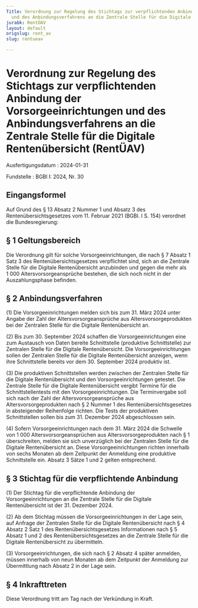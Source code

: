 ```yaml
---
Title: Verordnung zur Regelung des Stichtags zur verpflichtenden Anbindung der Vorsorgeeinrichtungen
  und des Anbindungsverfahrens an die Zentrale Stelle für die Digitale Rentenübersicht
jurabk: RentÜAV
layout: default
origslug: rent_av
slug: rentueav

---
```


# Verordnung zur Regelung des Stichtags zur verpflichtenden Anbindung der Vorsorgeeinrichtungen und des Anbindungsverfahrens an die Zentrale Stelle für die Digitale Rentenübersicht (RentÜAV)

Ausfertigungsdatum
:   2024-01-31

Fundstelle
:   BGBl I: 2024, Nr. 30


## Eingangsformel

Auf Grund des § 13 Absatz 2 Nummer 1 und Absatz 3 des Rentenübersichtsgesetzes vom 11. Februar 2021 (BGBl. I S. 154) verordnet die Bundesregierung:


## § 1 Geltungsbereich

Die Verordnung gilt für solche Vorsorgeeinrichtungen, die nach § 7 Absatz 1 Satz 3 des Rentenübersichtsgesetzes verpflichtet sind, sich an die Zentrale Stelle für die Digitale Rentenübersicht anzubinden und gegen die mehr als 1 000 Altersvorsorgeansprüche bestehen, die sich noch nicht in der Auszahlungsphase befinden.


## § 2 Anbindungsverfahren

(1) Die Vorsorgeeinrichtungen melden sich bis zum 31. März 2024 unter Angabe der Zahl der Altersvorsorgeansprüche aus Altersvorsorgeprodukten bei der Zentralen Stelle für die Digitale Rentenübersicht an.

(2) Bis zum 30. September 2024 schaffen die Vorsorgeeinrichtungen eine zum Austausch von Daten bereite Schnittstelle (produktive Schnittstelle) zur Zentralen Stelle für die Digitale Rentenübersicht. Die Vorsorgeeinrichtungen sollen der Zentralen Stelle für die Digitale Rentenübersicht anzeigen, wenn ihre Schnittstelle bereits vor dem 30. September 2024 produktiv ist.

(3) Die produktiven Schnittstellen werden zwischen der Zentralen Stelle für die Digitale Rentenübersicht und den Vorsorgeeinrichtungen getestet. Die Zentrale Stelle für die Digitale Rentenübersicht vergibt Termine für die Schnittstellentests mit den Vorsorgeeinrichtungen. Die Terminvergabe soll sich nach der Zahl der Altersvorsorgeansprüche aus Altersvorsorgeprodukten nach § 2 Nummer 1 des Rentenübersichtsgesetzes in absteigender Reihenfolge richten. Die Tests der produktiven Schnittstellen sollen bis zum 31. Dezember 2024 abgeschlossen sein.

(4) Sofern Vorsorgeeinrichtungen nach dem 31. März 2024 die Schwelle von 1 000 Altersvorsorgeansprüchen aus Altersvorsorgeprodukten nach § 1 überschreiten, melden sie sich unverzüglich bei der Zentralen Stelle für die Digitale Rentenübersicht an. Diese Vorsorgeeinrichtungen richten innerhalb von sechs Monaten ab dem Zeitpunkt der Anmeldung eine produktive Schnittstelle ein. Absatz 3 Sätze 1 und 2 gelten entsprechend.


## § 3 Stichtag für die verpflichtende Anbindung

(1) Der Stichtag für die verpflichtende Anbindung der Vorsorgeeinrichtungen an die Zentrale Stelle für die Digitale Rentenübersicht ist der 31. Dezember 2024.

(2) Ab dem Stichtag müssen die Vorsorgeeinrichtungen in der Lage sein, auf Anfrage der Zentralen Stelle für die Digitale Rentenübersicht nach § 4 Absatz 2 Satz 1 des Rentenübersichtsgesetzes Informationen nach § 5 Absatz 1 und 2 des Rentenübersichtsgesetzes an die Zentrale Stelle für die Digitale Rentenübersicht zu übermitteln.

(3) Vorsorgeeinrichtungen, die sich nach § 2 Absatz 4 später anmelden, müssen innerhalb von neun Monaten ab dem Zeitpunkt der Anmeldung zur Übermittlung nach Absatz 2 in der Lage sein.


## § 4 Inkrafttreten

Diese Verordnung tritt am Tag nach der Verkündung in Kraft.

